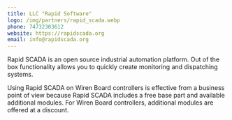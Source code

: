 ```yaml
---
title: LLC "Rapid Software"
logo: /img/partners/rapid_scada.webp
phone: 74732303612
website: https://rapidscada.org
email: info@rapidscada.org
---
```


Rapid SCADA is an open source industrial automation platform. Out of the box functionality allows you to quickly create monitoring and dispatching systems.


Using Rapid SCADA on Wiren Board controllers is effective from a business point of view because Rapid SCADA includes a free base part and available additional modules. For Wiren Board controllers, additional modules are offered at a discount.
